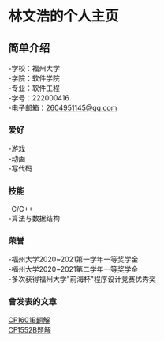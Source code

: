 # 林文浩的个人主页


## 简单介绍
-学校：福州大学  \
-学院：软件学院  \
-专业：软件工程  \
-学号：222000416  \
-电子邮箱：2604951145@qq.com  

### 爱好
-游戏  \
-动画  \
-写代码  

### 技能
-C/C++ \
-算法与数据结构 

### 荣誉
-福州大学2020\~2021第一学年一等奖学金  \
-福州大学2020\~2021第二学年一等奖学金  \
-多次获得福州大学"前海杯"程序设计竞赛优秀奖  

### 曾发表的文章
<a href="https://www.luogu.com.cn/blog/SenriAkane/solution-cf1601b">CF1601B题解</a><br/>
<a href="https://www.luogu.com.cn/blog/SenriAkane/solution-cf1552b">CF1552B题解</a><br/>

<!DOCTYPE html>
<html>
<head>
    <meta charset="utf-8" />
    <title>淡入淡出轮播图</title>
<!-- css样式 -->
    <style type="text/css">
        /*清除边距*/
        div,ul,li{
            margin: 0;
            padding: 0;
        }

        /*首先准备一个放图片的容器*/
        .container{
            width: 500px;
            height: 280px;
            position: relative;
            top: 0px;
            left: 30%;
            /*border: 1px solid #ccc;*/
        }

        /*图片样式*/
        .container img{
            position: absolute;        /*把所有图片放在同一个位置*/
            width: 100%;
            transition-duration: 1s;    /*设置过渡时间*/
            opacity: 0;                /*把所有图片变透明*/
        }
        /*图片显示开关*/
        .container img.on{
            opacity: 1;                /*用于显示图片*/
        }

        /*左右按钮 按钮用图片更好点,这里为了简便就用大于小于号*/
        .left, .right{
            position: absolute;
            top: 30%;
            width: 60px;
            height: 100px;
            line-height: 100px;
            background-color: #666;
            opacity: 0.5;
            text-align: center;
            font-size: 60px;
            color: #ccc;
            display: none;    /*先隐藏按钮*/
            cursor: pointer;    /*设置鼠标悬停时的样式*/
        }
        .left{
            left: 0;
        }
        .right{
            right: 0;
        }
        .container:hover .left, .container:hover .right{
            display: block;            /*鼠标悬停才容器范围内时显示按钮*/
        }
        .left:hover, .right:hover{
            color: #fff;
        }

        /*焦点*/
        .container ul{
            position: absolute;
            bottom: 0;
            max-width: 500px;
            padding: 5px 200px;
        }
        .container ul li{
            list-style: none;
            float: left;
            width: 10px;
            height: 10px;
            border-radius: 50%;
            margin-left: 10px;
            background-color: #ccc;
            cursor: pointer;
        }
        .container ul li.active{
            background-color: #fff;        /*焦点激活时的样式*/
        }

    </style>
</head>
<body>
    <div class="container">
        <!-- 图片 -->
        <!-- 先把第一张图片显示出来 -->
        <img class="on" src="img/1.jpg" />
        <img src="img/2.jpg" />
        <img src="img/3.jpg" />
        <img src="img/4.jpg" />
        <img src="img/5.jpg" />

        <!-- 左右按钮 -->
        <div class="left"><</div>
        <div class="right">></div>

        <!-- 焦点 -->
        <ul>
            <li class="active"></li>
            <li></li>
            <li></li>
            <li></li>
            <li></li>
        </ul>
    </div>

<!-- js部分 -->
    <script type="text/javascript">
        //1、找到container下的所有img标签,li标签,左右按钮
        var aImgs = document.querySelectorAll('.container img');
        var aLis = document.querySelectorAll('.container li');
        var btnLeft = document.querySelector('.container .left');
        var btnRight = document.querySelector('.container .right');

        // //检验是否找到
        // console.log(aImgs);
        // console.log(aLis);
        // console.log(btnLeft);
        // console.log(btnRight);

        //点击事件
        //点击按钮图片切换
        var index = 0;        //当前图片下标
        var lastIndex = 0;
        btnRight.onclick = function(){
            //记录上一张图片的下标
            lastIndex = index;
            //清除上一张图片的样式
            aImgs[lastIndex].className = '';
            aLis[lastIndex].className = '';

            index++;
            index %= aImgs.length;    //实现周期性变化
            //设置当前图片的样式
            aImgs[index].className = 'on';
            aLis[index].className = 'active';
        }
        //左边按钮类似
        btnLeft.onclick = function(){
            //记录上一张图片的下标
            lastIndex = index;
            //清除上一张图片的样式
            aImgs[lastIndex].className = '';
            aLis[lastIndex].className = '';

            index--;
            if (index < 0) {
                index = aImgs.length - 1;
            }
            //设置当前图片的样式
            aImgs[index].className = 'on';
            aLis[index].className = 'active';
        }
    </script>
</body>
</html>
